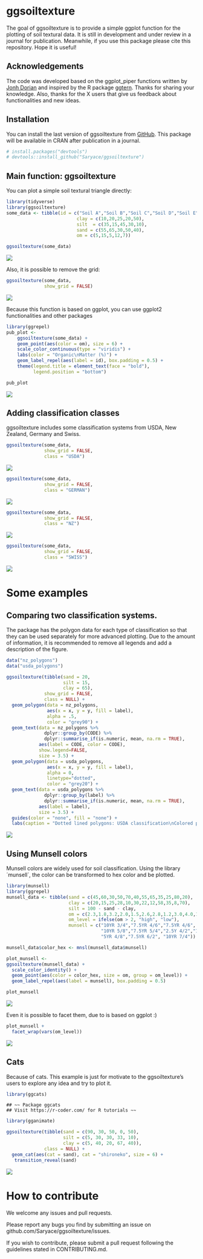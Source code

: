 ggsoiltexture
================

The goal of ggsoiltexture is to provide a simple ggplot function for the
plotting of soil textural data. It is still in development and under
review in a journal for publication. Meanwhile, if you use this package
please cite this repository. Hope it is useful!

## Acknowledgements

The code was developed based on the ggplot_piper functions written by
[Jonh Dorian](https://gist.github.com/johnDorian/5561272) and inspired
by the R package [ggtern](https://github.com/nicholasehamilton/ggtern).
Thanks for sharing your knowledge. Also, thanks for the X users that
give us feedback about functionalities and new ideas.

## Installation

You can install the last version of ggsoiltexture from
[GitHub](https://github.com/Saryace/ggsoiltexture). This package will be
available in CRAN after publication in a journal.

``` r
# install.packages("devtools")
# devtools::install_github("Saryace/ggsoiltexture")
```

## Main function: ggsoiltexture

You can plot a simple soil textural triangle directly:

``` r
library(tidyverse)
library(ggsoiltexture)
some_data <- tibble(id = c("Soil A","Soil B","Soil C","Soil D","Soil E"),
                          clay = c(10,20,25,20,50),
                          silt  = c(35,15,45,30,10),
                          sand = c(55,65,30,50,40),
                          om = c(5,15,5,12,7))

ggsoiltexture(some_data)
```

![](README_files/figure-gfm/simple_plot-1.png)<!-- -->

Also, it is possible to remove the grid:

``` r
ggsoiltexture(some_data,
              show_grid = FALSE)
```

![](README_files/figure-gfm/simple_plot-2-1.png)<!-- -->

Because this function is based on ggplot, you can use ggplot2
functionalities and other packages

``` r
library(ggrepel)
pub_plot <-
    ggsoiltexture(some_data) +
    geom_point(aes(color = om), size = 6) +
    scale_color_continuous(type = "viridis") +
    labs(color = "Organic\nMatter (%)") +
    geom_label_repel(aes(label = id), box.padding = 0.5) +
    theme(legend.title = element_text(face = "bold"),
          legend.position = "bottom")

pub_plot
```

![](README_files/figure-gfm/simple_plot-3-1.png)<!-- -->

## Adding classification classes

ggsoiltexture includes some classification systems from USDA, New
Zealand, Germany and Swiss.

``` r
ggsoiltexture(some_data,
              show_grid = FALSE,
              class = "USDA")
```

![](README_files/figure-gfm/simple_plot-4-1.png)<!-- -->

``` r
ggsoiltexture(some_data,
              show_grid = FALSE,
              class = "GERMAN")
```

![](README_files/figure-gfm/simple_plot-5-1.png)<!-- -->

``` r
ggsoiltexture(some_data,
              show_grid = FALSE,
              class = "NZ")
```

![](README_files/figure-gfm/simple_plot-6-1.png)<!-- -->

``` r
ggsoiltexture(some_data,
              show_grid = FALSE,
              class = "SWISS")
```

![](README_files/figure-gfm/simple_plot-7-1.png)<!-- -->

# Some examples

## Comparing two classification systems.

The package has the polygon data for each type of classification so that
they can be used separately for more advanced plotting. Due to the
amount of information, it is recommended to remove all legends and add a
description of the figure.

``` r
data("nz_polygons")
data("usda_polygons")

ggsoiltexture(tibble(sand = 20,
                     silt = 15,
                     clay = 65),
              show_grid = FALSE,
              class = NULL) +
  geom_polygon(data = nz_polygons, 
               aes(x = x, y = y, fill = label),
               alpha = .5,
               color = "grey90") +
  geom_text(data = nz_polygons %>%
              dplyr::group_by(CODE) %>%
              dplyr::summarise_if(is.numeric, mean, na.rm = TRUE),
            aes(label = CODE, color = CODE),
            show.legend=FALSE,
            size = 3.5) +
  geom_polygon(data = usda_polygons, 
               aes(x = x, y = y, fill = label),
               alpha = 0,
               linetype="dotted",
               color = "grey20") +
  geom_text(data = usda_polygons %>%
              dplyr::group_by(label) %>%
              dplyr::summarise_if(is.numeric, mean, na.rm = TRUE),
            aes(label = label),
            size = 3.5) +
  guides(color = "none", fill = "none") +
  labs(caption = "Dotted lined polygons: USDA classification\nColored polygons: New Zealand Classification")
```

![](README_files/figure-gfm/simple_plot-8-1.png)<!-- -->

## Using Munsell colors

Munsell colors are widely used for soil classification. Using the
library ´munsell´, the color can be transformed to hex color and be
plotted.

``` r
library(munsell)
library(ggrepel)
munsell_data <- tibble(sand = c(45,60,30,50,70,40,55,65,35,25,80,20),
                       clay = c(20,15,25,28,10,30,22,12,58,35,8,70),
                       silt = 100 - sand - clay,
                       om = c(2.3,1.8,3.2,2.0,1.5,2.6,2.8,1.2,3.0,4.0,1.0,4.2),
                       om_level = ifelse(om > 2, "high", "low"),
                       munsell = c("10YR 3/4","7.5YR 4/6","7.5YR 4/6", "10YR 4/2","5YR 3/6",
                                   "10YR 5/8","7.5YR 5/4","2.5Y 4/2","10YR 6/6",
                                   "5YR 4/8","7.5YR 6/2", "10YR 7/4"))

munsell_data$color_hex <- mnsl(munsell_data$munsell)

plot_munsell <- 
ggsoiltexture(munsell_data) +
  scale_color_identity() +
  geom_point(aes(color = color_hex, size = om, group = om_level)) +
  geom_label_repel(aes(label = munsell), box.padding = 0.5) 

plot_munsell
```

![](README_files/figure-gfm/simple_plot-9-1.png)<!-- -->

Even it is possible to facet them, due to is based on ggplot :)

``` r
plot_munsell +
  facet_wrap(vars(om_level))
```

![](README_files/figure-gfm/unnamed-chunk-1-1.png)<!-- -->

## Cats

Because of cats. This example is just for motivate to the
ggsoiltexture’s users to explore any idea and try to plot it.

``` r
library(ggcats)
```

    ## ~~ Package ggcats
    ## Visit https://r-coder.com/ for R tutorials ~~

``` r
library(gganimate)

ggsoiltexture(tibble(sand = c(90, 30, 50, 0, 50),
                     silt = c(5, 30, 30, 33, 10),
                     clay = c(5, 40, 20, 67, 40)),
              class = NULL) +
  geom_cat(aes(cat = sand), cat = "shironeko", size = 6) +
   transition_reveal(sand)
```

![](README_files/figure-gfm/unnamed-chunk-2-1.gif)<!-- -->

# How to contribute

We welcome any issues and pull requests.

Please report any bugs you find by submitting an issue on
github.com/Saryace/ggsoiltexture/issues.

If you wish to contribute, please submit a pull request following the
guidelines stated in CONTRIBUTING.md.
